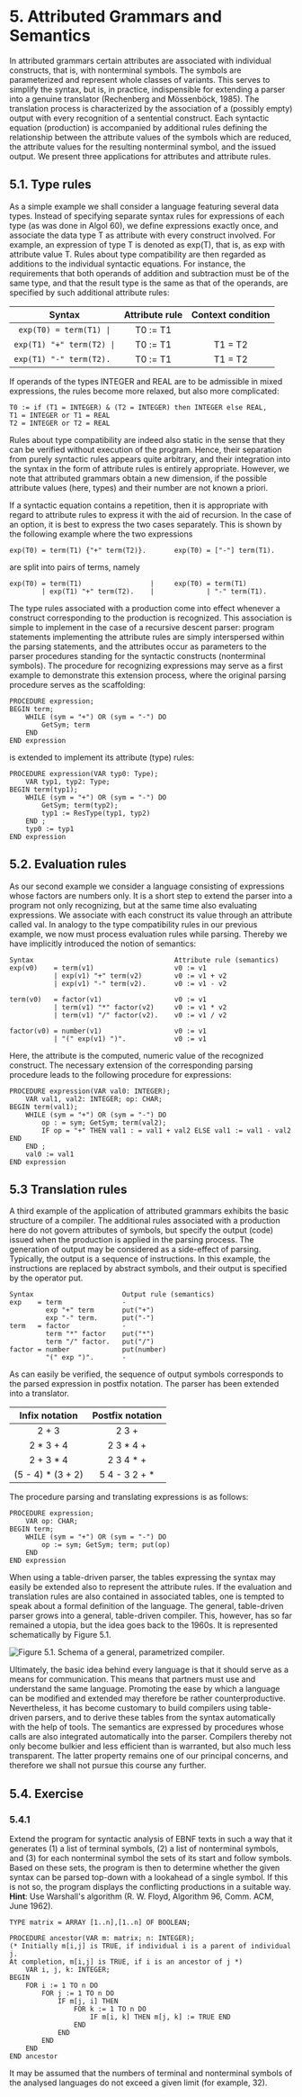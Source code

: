 # 5. Attributed Grammars and Semantics

In attributed grammars certain attributes are associated with individual constructs, that is, with nonterminal symbols. The symbols are parameterized and represent whole classes of variants. This serves to simplify the syntax, but is, in practice, indispensible for extending a parser into a genuine translator (Rechenberg and Mössenböck, 1985). The translation process is characterized by the association of a (possibly empty) output with every recognition of a sentential construct. Each syntactic equation (production) is accompanied by additional rules defining the relationship between the attribute values of the symbols which are reduced, the attribute values for the resulting nonterminal symbol, and the issued output. We present three applications for attributes and attribute rules.

## 5.1. Type rules 

As a simple example we shall consider a language featuring several data types. Instead of specifying separate syntax rules for expressions of each type (as was done in Algol 60), we define expressions exactly once, and associate the data type T as attribute with every construct involved. For example, an expression of type T is denoted as exp(T), that is, as exp with attribute value T. Rules about type compatibility are then regarded as additions to the individual syntactic equations. For instance, the requirements that both operands of addition and subtraction must be of the same type, and that the result type is the same as that of the operands, are specified by such additional attribute rules:

| Syntax                     | Attribute rule | Context condition |
|:--------------------------:|:--------------:|:-----------------:|
| `exp(T0) = term(T1) \|`    | T0 := T1       |                   |
| `exp(T1) "+" term(T2) \|`  | T0 := T1       | T1 = T2           |
| `exp(T1) "-" term(T2). `   | T0 := T1       | T1 = T2           |

If operands of the types INTEGER and REAL are to be admissible in mixed expressions, the rules become more relaxed, but also more complicated:
```
T0 := if (T1 = INTEGER) & (T2 = INTEGER) then INTEGER else REAL,
T1 = INTEGER or T1 = REAL
T2 = INTEGER or T2 = REAL
```
Rules about type compatibility are indeed also static in the sense that they can be verified without execution of the program. Hence, their separation from purely syntactic rules appears quite arbitrary, and their integration into the syntax in the form of attribute rules is entirely appropriate. However, we note that attributed grammars obtain a new dimension, if the possible attribute values (here, types) and their number are not known a priori.

If a syntactic equation contains a repetition, then it is appropriate with regard to attribute rules to express it with the aid of recursion. In the case of an option, it is best to express the two cases separately. This is shown by the following example where the two expressions
```
exp(T0) = term(T1) {"+" term(T2)}.       exp(T0) = ["-"] term(T1).
```
are split into pairs of terms, namely
```
exp(T0) = term(T1)                 |     exp(T0) = term(T1)
        | exp(T1) "+" term(T2).    |             | "-" term(T1).
```
The type rules associated with a production come into effect whenever a construct corresponding to the production is recognized. This association is simple to implement in the case of a recursive descent parser: program statements implementing the attribute rules are simply interspersed within the parsing statements, and the attributes occur as parameters to the parser procedures standing for the syntactic constructs (nonterminal symbols). The procedure for recognizing expressions may serve as a first example to demonstrate this extension process, where the original parsing procedure serves as the scaffolding:
```
PROCEDURE expression;
BEGIN term;
	WHILE (sym = "+") OR (sym = "-") DO
		GetSym; term
	END
END expression
```
is extended to implement its attribute (type) rules:
```
PROCEDURE expression(VAR typ0: Type);
	VAR typ1, typ2: Type;
BEGIN term(typ1);
	WHILE (sym = "+") OR (sym = "-") DO
		GetSym; term(typ2);
		typ1 := ResType(typ1, typ2)
	END ;
	typ0 := typ1
END expression
```

## 5.2. Evaluation rules

As our second example we consider a language consisting of expressions whose factors are numbers only. It is a short step to extend the parser into a program not only recognizing, but at the same time also evaluating expressions. We associate with each construct its value through an attribute called val. In analogy to the type compatibility rules in our previous example, we now must process evaluation rules while parsing. Thereby we have implicitly introduced the notion of semantics:
```
Syntax                                   Attribute rule (semantics)
exp(v0)    = term(v1)                    v0 := v1
           | exp(v1) "+" term(v2)        v0 := v1 + v2
           | exp(v1) "-" term(v2).       v0 := v1 - v2

term(v0)   = factor(v1)                  v0 := v1
           | term(v1) "*" factor(v2)     v0 := v1 * v2
           | term(v1) "/" factor(v2).    v0 := v1 / v2

factor(v0) = number(v1)                  v0 := v1
           | "(" exp(v1) ")".            v0 := v1
```
Here, the attribute is the computed, numeric value of the recognized construct. The necessary extension of the corresponding parsing procedure leads to the following procedure for expressions:
```
PROCEDURE expression(VAR val0: INTEGER);
	VAR val1, val2: INTEGER; op: CHAR;
BEGIN term(val1);
	WHILE (sym = "+") OR (sym = "-") DO
		op : = sym; GetSym; term(val2);
		IF op = "+" THEN val1 : = val1 + val2 ELSE val1 := val1 - val2 END
	END ;
	val0 := val1
END expression
```

## 5.3 Translation rules

A third example of the application of attributed grammars exhibits the basic structure of a compiler. The additional rules associated with a production here do not govern attributes of symbols, but specify the output (code) issued when the production is applied in the parsing process. The generation of output may be considered as a side-effect of parsing. Typically, the output is a sequence of instructions. In this example, the instructions are replaced by abstract symbols, and their output is specified by the operator put.
```
Syntax                      Output rule (semantics)
exp    = term               -
         exp "+" term       put("+")
         exp "-" term.      put("-")
term   = factor             -
         term "*" factor    put("*")
         term "/" factor.   put("/")
factor = number             put(number)
         "(" exp ")".       -
```
As can easily be verified, the sequence of output symbols corresponds to the parsed expression in postfix notation. The parser has been extended into a translator.

|    Infix notation | Postfix notation |
|:-----------------:|:----------------:|
|             2 + 3 |            2 3 + |
|         2 * 3 + 4 |        2 3 * 4 + |
|         2 + 3 * 4 |        2 3 4 * + |
| (5 - 4) * (3 + 2) |    5 4 - 3 2 + * |

The procedure parsing and translating expressions is as follows:
```
PROCEDURE expression;
	VAR op: CHAR;
BEGIN term;
	WHILE (sym = "+") OR (sym = "-") DO
		op := sym; GetSym; term; put(op)
	END
END expression
```
When using a table-driven parser, the tables expressing the syntax may easily be extended also to represent the attribute rules. If the evaluation and translation rules are also contained in associated tables, one is tempted to speak about a formal definition of the language. The general, table-driven parser grows into a general, table-driven compiler. This, however, has so far remained a utopia, but the idea goes back to the 1960s. It is represented schematically by Figure 5.1.

![Figure 5.1. Schema of a general, parametrized compiler.](https://github.com/overdev/compiler-construction/blob/master/images/cc_figure_5_1.png)

Ultimately, the basic idea behind every language is that it should serve as a means for communication. This means that partners must use and understand the same language. Promoting the ease by which a language can be modified and extended may therefore be rather counterproductive. Nevertheless, it has become customary to build compilers using table-driven parsers, and to derive these tables from the syntax automatically with the help of tools. The semantics are expressed by procedures whose calls are also integrated automatically into the parser. Compilers thereby not only become bulkier and less efficient than is warranted, but also much less transparent. The latter property remains one of our principal concerns, and therefore we shall not pursue this course any further.

## 5.4. Exercise

### 5.4.1

Extend the program for syntactic analysis of EBNF texts in such a way that it generates (1) a list of terminal symbols, (2) a list of nonterminal symbols, and (3) for each nonterminal symbol the sets of its start and follow symbols. Based on these sets, the program is then to determine whether the given syntax can be parsed top-down with a lookahead of a single symbol. If this is not so, the program displays the conflicting productions in a suitable way.
**Hint**: Use Warshall's algorithm (R. W. Floyd, Algorithm 96, Comm. ACM, June 1962).
```
TYPE matrix = ARRAY [1..n],[1..n] OF BOOLEAN;

PROCEDURE ancestor(VAR m: matrix; n: INTEGER);
(* Initially m[i,j] is TRUE, if individual i is a parent of individual j.
At completion, m[i,j] is TRUE, if i is an ancestor of j *)
	VAR i, j, k: INTEGER;
BEGIN
	FOR i := 1 TO n DO
		FOR j := 1 TO n DO
			IF m[j, i] THEN
				FOR k := 1 TO n DO
					IF m[i, k] THEN m[j, k] := TRUE END
				END
			END
		END
	END
END ancestor
```
It may be assumed that the numbers of terminal and nonterminal symbols of the analysed languages do not exceed a given limit (for example, 32).
